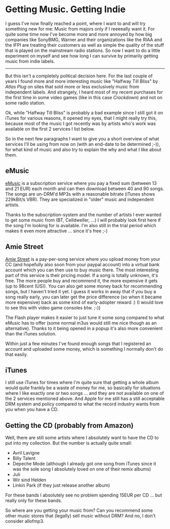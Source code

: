 # Getting Music. Getting Indie

I guess I've now finally reached a point, where I want to and will try something new for me: Music from majors only if I reeeeally want it. For quite some time now I've become more and more annoyed by how big companies like SonyBMG, Warner and their organizations like the RIAA and the IFPI are treating their customers as well as simple the quality of the stuff that is played on the mainstream radio stations. So now I want to do a little experiment on myself and see how long I can survive by primarily getting music from indie labels. 


-------------------------------


But this isn't a completely political decision here. For the last couple of years I found more and more interesting music like "Halfway Till Bliss" by _Atlas Plug_ on sites that sold more or less exclusively music from independent labels. And strangely, I heard most of my recent purchases for the first time in some video games (like in this case _Crackdown_) and not on some radio station.

Ok, while "Halfway Till Bliss" is probably a bad example since I still got it on iTunes for various reasons, it opened my eyes, that I might really try this, because most of the music I got recently was by artists who's work was available on the first 2 services I list below.

So in the next few paragraphs I want to give you a short overview of what services I'll be using from now on (with an end-date to be determined ;-)), for what kind of music and also try to explain the why and what I like about them.

## eMusic

[eMusic](http://emusic.com) is a subscription service where you pay a fixed sum (between 13 and 21 EUR) each month and can then download between 40 and 90 songs. The songs are un-DRM'd MP3s with a reasonable bitrate (iTunes shows 229kBit/s VBR). They are specialized in "older" music and independent artists. 

Thanks to the subscription-system and the number of artists I ever wanted to get some music from (BT, Celldweller, ...) I will probably look first here if the song I'm looking for is available. I'm also still in the trial period which makes it even more attractive ... since it's free ;-)

## Amie Street

[Amie Street](http://amiestreet.com) is a pay-per-song service where you upload money from your CC (and hopefully also soon from your paypal account) into a virtual bank account which you can then use to buy music there. The most interesting part of this service is their pricing model. If a song is totally unknown, it's free. The more people buy and recommend it, the more expensive it gets (up to 98cent (US)). You can also get some money back for recommending songs, but I haven't tried it yet. I guess it works in away that if you buy a song really early, you can later get the price difference (so when it became more expensive) back as some kind of early-adopter reward :) (I would love to see this with video game consoles btw. ;-))

The Flash player makes it easier to just tune it some song compared to what eMusic has to offer (some normal m3us would still me nice though as an alternative). Thanks to it being opened in a popup it's also more convenient than the iTunes solution.

Within just a few minutes I've found enough songs that I registered an account and uploaded some money, which is something I normally don't do that easily.

## iTunes

I still use iTunes for times where I'm quite sure that getting a whole album would quite frankly be a waste of money for me, so basically for situations where I like exactly one or two songs ... and they are not available on one of the 2 services mentioned above. And Apple for me still has a still acceptable DRM system and policy compared to what the record industry wants from you when you have a CD.

## Getting the CD (probably from Amazon)

Well, there are still some artists where I absolutely want to have the CD to put into my collection. But the number is actually quite small:

* Avril Lavigne
* Billy Talent
* Depeche Mode (although I already got one song from iTunes since it was the sole song I absolutely loved on one of their remix albums)
* Juli
* Wir sind Helden
* Linkin Park (if they just release another album)

For these bands I absolutely see no problem spending 15EUR per CD ... but really only for these bands. 

So where are you getting your music from? Can you recommend some other music stores that (legally) sell music without DRM? And no, I don't consider allofmp3.
